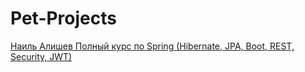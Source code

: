 # Pet-Projects
[Наиль Алишев Полный курс по Spring (Hibernate, JPA, Boot, REST, Security, JWT)](https://www.youtube.com/watch?v=OGtdfYFIz00&ab_channel=alishev)
